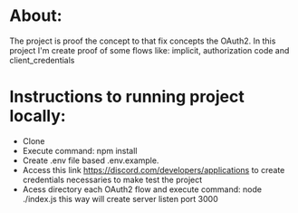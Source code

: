 About:
=========

The project is proof the concept to that fix concepts the OAuth2. In this project I'm create proof of some flows like: implicit, authorization code and client_credentials


Instructions to running project locally:
=========================================

- Clone 
- Execute command: npm install
- Create .env file based .env.example.
- Access this link https://discord.com/developers/applications to create credentials necessaries to make test the project
- Acess directory each OAuth2 flow  and execute command: node ./index.js this way will create server listen port 3000